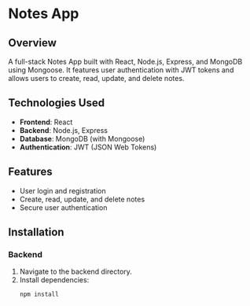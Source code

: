 # Notes App

## Overview
A full-stack Notes App built with React, Node.js, Express, and MongoDB using Mongoose. It features user authentication with JWT tokens and allows users to create, read, update, and delete notes.

## Technologies Used
- **Frontend**: React
- **Backend**: Node.js, Express
- **Database**: MongoDB (with Mongoose)
- **Authentication**: JWT (JSON Web Tokens)

## Features
- User login and registration
- Create, read, update, and delete notes
- Secure user authentication

## Installation

### Backend
1. Navigate to the backend directory.
2. Install dependencies:
   ```bash
   npm install
